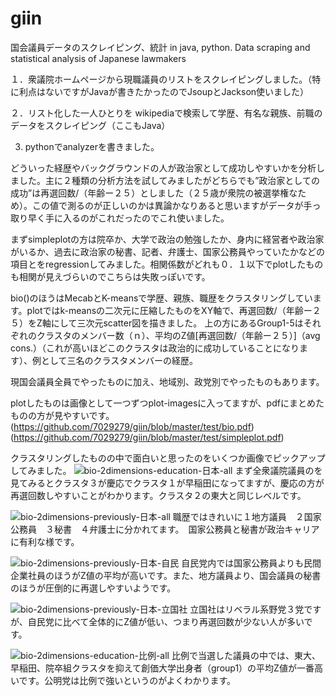 # giin
国会議員データのスクレイピング、統計 in java, python. Data scraping and statistical analysis of Japanese lawmakers

１．衆議院ホームページから現職議員のリストをスクレイピングしました。（特に利点はないですがJavaが書きたかったのでJsoupとJackson使いました）

２．リスト化した一人ひとりを wikipediaで検索して学歴、有名な親族、前職のデータをスクレイピング（ここもJava）

3. pythonでanalyzerを書きました。

どういった経歴やバックグラウンドの人が政治家として成功しやすいかを分析しました。主に２種類の分析方法を試してみましたがどちらでも”政治家としての成功”は再選回数/（年齢ー２５）としました（２５歳が衆院の被選挙権なため）。この値で測るのが正しいのかは異論かなりあると思いますがデータが手っ取り早く手に入るのがこれだったのでこれ使いました。

まずsimpleplotの方は院卒か、大学で政治の勉強したか、身内に経営者や政治家がいるか、過去に政治家の秘書、記者、弁護士、国家公務員やっていたかなどの項目とをregressionしてみました。相関係数がどれも０．１以下でplotしたものも相関が見えづらいのでこちらは失敗っぽいです。


bio()のほうはMecabとK-meansで学歴、親族、職歴をクラスタリングしています。plotではk-meansの二次元に圧縮したものをXY軸で、再選回数/（年齢ー２５）をZ軸にして三次元scatter図を描きました。
上の方にあるGroup1-5はそれぞれのクラスタのメンバー数（ｎ）、平均のZ値[再選回数/（年齢ー２５）]（avg cons.）（これが高いほどこのクラスタは政治的に成功していることになります）、例として三名のクラスタメンバーの経歴。

現国会議員全員でやったものに加え、地域別、政党別でやったものもあります。

plotしたものは画像として一つずつplot-imagesに入ってますが、pdfにまとめたものの方が見やすいです。
(https://github.com/7029279/giin/blob/master/test/bio.pdf)
(https://github.com/7029279/giin/blob/master/test/simpleplot.pdf)


クラスタリングしたものの中で面白いと思ったのをいくつか画像でピックアップしてみました。
![bio-2dimensions-education-日本-all](https://user-images.githubusercontent.com/28686892/72840999-13cb4300-3c5b-11ea-8c96-ae1f6b9036fa.png)
まず全衆議院議員のを見てみるとクラスタ３が慶応でクラスタ１が早稲田になってますが、慶応の方が再選回数しやすいことがわかります。クラスタ２の東大と同じレベルです。


![bio-2dimensions-previously-日本-all](https://user-images.githubusercontent.com/28686892/72841051-31001180-3c5b-11ea-9134-b67ff8d9acf3.png)
職歴ではきれいに１地方議員　２国家公務員　３秘書　４弁護士に分かれてます。　国家公務員と秘書が政治キャリアに有利な様です。



![bio-2dimensions-previously-日本-自民](https://user-images.githubusercontent.com/28686892/72841275-abc92c80-3c5b-11ea-8543-bf3668cafb62.png)
自民党内では国家公務員よりも民間企業社員のほうがZ値の平均が高いです。また、地方議員より、国会議員の秘書のほうが圧倒的に再選しやすいようです。



![bio-2dimensions-previously-日本-立国社](https://user-images.githubusercontent.com/28686892/72841261-a1a72e00-3c5b-11ea-96e6-467a76c8167a.png)
立国社はリベラル系野党３党ですが、自民党に比べて全体的にZ値が低い、つまり再選回数が少ない人が多いです。



![bio-2dimensions-education-比例-all](https://user-images.githubusercontent.com/28686892/72841493-1e3a0c80-3c5c-11ea-9dc8-1c4d4086c4af.png)
比例で当選した議員の中では、東大、早稲田、院卒組クラスタを抑えて創価大学出身者（group1）の平均Z値が一番高いです。公明党は比例で強いというのがよくわかります。

